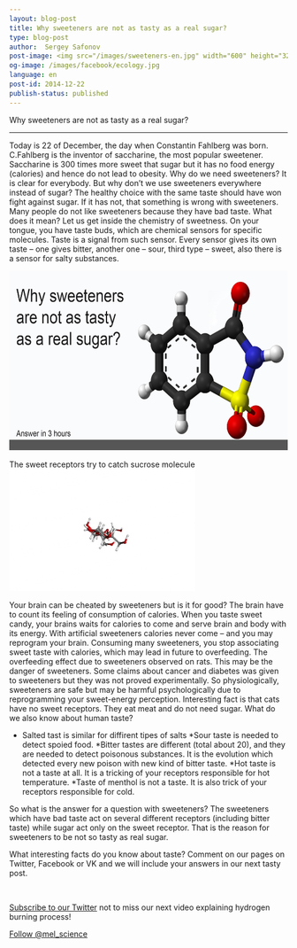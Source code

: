 ```yaml
---
layout: blog-post
title: Why sweeteners are not as tasty as a real sugar? 
type: blog-post
author:  Sergey Safonov
post-image: <img src="/images/sweeteners-en.jpg" width="600" height="324" alt="sweeteners">
og-image: /images/facebook/ecology.jpg
language: en
post-id: 2014-12-22
publish-status: published
---
```

Why sweeteners are not as tasty as a real sugar? 
<!-- more -->

---

Today is 22 of December, the day when Constantin Fahlberg was born. C.Fahlberg is the  inventor of saccharine, the most popular sweetener. Saccharine is 300 times more sweet that sugar but it has no food energy (calories) and hence do not lead to obesity. 
Why do we need sweeteners? It is clear for everybody. But why don’t we use sweeteners everywhere instead of sugar? The healthy choice with the same taste should have won fight against sugar. If it has not, that something is wrong with sweeteners. Many people do not like sweeteners because they have bad taste. What does it mean?
Let us get inside the chemistry of sweetness.
On your tongue, you have taste buds, which are chemical sensors for specific molecules. Taste is a signal from such sensor. Every sensor gives its own taste – one gives bitter, another one – sour, third type – sweet, also there is a sensor for salty substances.


<img src="/images/sweeteners-en.jpg" width="600" height="324" alt="sweeteners">

The sweet receptors try to catch sucrose molecule 
<img src="/images/sucrose-3d.gif" width="336" height="220" alt="sucrose">

Your brain can be cheated by sweeteners but is it for good? The brain have to count its feeling of consumption of calories. When you taste sweet candy, your brains waits for calories to come and serve brain and body with its energy. With artificial sweeteners calories never come – and you may reprogram your brain. Consuming many sweeteners, you stop associating sweet taste with calories, which may lead in future to overfeeding. The overfeeding effect due to sweeteners observed on rats.  This may be the danger of sweeteners.
Some claims about cancer and diabetes was given to sweeteners but they was not proved experimentally. So physiologically, sweeteners are safe but may be harmful psychologically due to reprogramming your sweet-energy perception. 
Interesting fact is that cats have no sweet receptors. They eat meat and do not need sugar. 
What do we also know about human taste?
* Salted tast is similar for diffirent tipes of salts
*Sour taste is needed to detect spoied food. 
*Bitter tastes are different (total about 20), and they are needed to detect poisonous substances. It is the evolution which detected every new poison with new kind of bitter taste. 
*Hot taste is not a taste at all. It is a tricking of your receptors responsible for hot temperature. 
*Taste of menthol is not a taste. It is also trick of your receptors responsible for cold. 

So what is the answer for a question with sweeteners? The sweeteners which have bad taste act on several different receptors (including bitter taste) while sugar act only on the sweet receptor. That is the reason for sweeteners to be not so tasty as real sugar.


What interesting facts do you know about taste?  Comment on our pages on Twitter, Facebook or VK and we will include your answers in our next tasty post.


<br/>

<a href="https://twitter.com/mel_science">Subscribe to our Twitter</a> not to miss our next video explaining hydrogen burning process!

<!-- Begin Twitter follow -->
<a href="https://twitter.com/mel_science" class="twitter-follow-button" data-show-count="false" data-size="large">Follow @mel_science</a>
<script>!function(d,s,id){var js,fjs=d.getElementsByTagName(s)[0],p=/^http:/.test(d.location)?'http':'https';if(!d.getElementById(id)){js=d.createElement(s);js.id=id;js.src=p+'://platform.twitter.com/widgets.js';fjs.parentNode.insertBefore(js,fjs);}}(document, 'script', 'twitter-wjs');</script>
<!-- End Twitter follow -->
